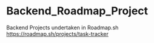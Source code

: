 # Backend_Roadmap_Project
Backend Projects undertaken in Roadmap.sh
https://roadmap.sh/projects/task-tracker
